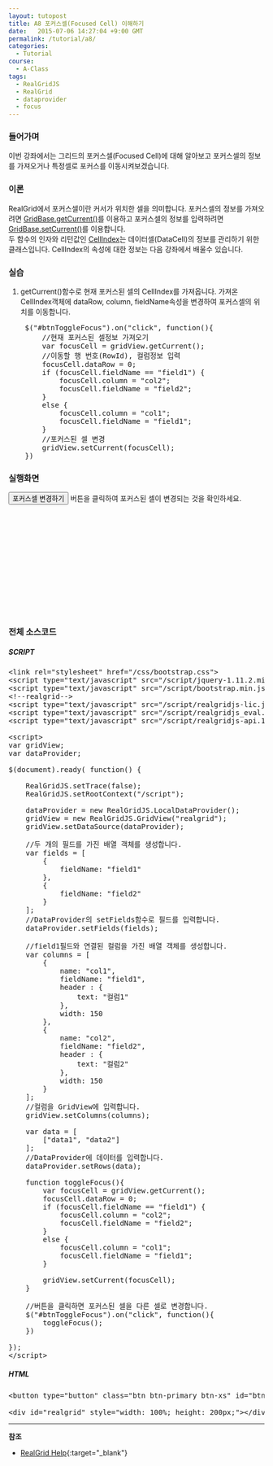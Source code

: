 ```yaml
---
layout: tutopost
title: A8 포커스셀(Focused Cell) 이해하기
date:   2015-07-06 14:27:04 +9:00 GMT
permalink: /tutorial/a8/
categories:
  - Tutorial
course:
  - A-Class
tags: 
  - RealGridJS
  - RealGrid
  - dataprovider
  - focus
---
```


<script type="text/javascript" src="/script/realgridjs-lic.js"></script>
<script type="text/javascript" src="/script/realgridjs_eval.1.1.51.min.js"></script>
<script type="text/javascript" src="/script/realgridjs-api.1.1.51.js"></script>

<script>
var gridView;
var dataProvider;
    
$(document).ready( function() {

    RealGridJS.setTrace(false);
    RealGridJS.setRootContext("/script");
    
    dataProvider = new RealGridJS.LocalDataProvider();
    gridView = new RealGridJS.GridView("realgrid");
    gridView.setDataSource(dataProvider);
    
    //두 개의 필드를 가진 배열 객체를 생성합니다.
    var fields = [
        {
            fieldName: "field1"
        },
        {
            fieldName: "field2"
        }
    ];
    //DataProvider의 setFields함수로 필드를 입력합니다.
    dataProvider.setFields(fields);

    //field1필드와 연결된 컬럼을 가진 배열 객체를 생성합니다.
    var columns = [
        {
            name: "col1",
            fieldName: "field1",
            header : {
                text: "컬럼1"
            },
            width: 150
        },
        {
            name: "col2",
            fieldName: "field2",
            header : {
                text: "컬럼2"
            },
            width: 150
        }
    ];
    //컬럼을 GridView에 입력합니다.
    gridView.setColumns(columns);

    var data = [
        ["data1", "data2"]
    ];
    //DataProvider에 데이터를 입력합니다.
    dataProvider.setRows(data);

    //버튼을 클릭하면 포커스된 셀을 다른 셀로 변경합니다.
    $("#btnToggleFocus").on("click", function(){
        var focusCell = gridView.getCurrent();
        focusCell.dataRow = 0;
        if (focusCell.fieldName == "field1") {
            focusCell.column = "col2";
            focusCell.fieldName = "field2";
        }
        else {
            focusCell.column = "col1";
            focusCell.fieldName = "field1";
        }

        gridView.setCurrent(focusCell);
    })    

});
</script>

### 들어가며

이번 강좌에서는 그리드의 포커스셀(Focused Cell)에 대해 알아보고 포커스셀의 정보를 가져오거나 특정셀로 포커스를 이동시켜보겠습니다.

### 이론

RealGrid에서 포커스셀이란 커서가 위치한 셀을 의미합니다. 포커스셀의 정보를 가져오려면 [GridBase.getCurrent()](/api/GridBase/getCurrent/)를 이용하고 포커스셀의 정보를 입력하려면 [GridBase.setCurrent()](/api/GridBase/setCurrent/)를 이용합니다.  
두 함수의 인자와 리턴값인 [CellIndex](/api/types/CellIndex/)는 데이터셀(DataCell)의 정보를 관리하기 위한 클래스입니다. CellIndex의 속성에 대한 정보는 다음 강좌에서 배울수 있습니다.

### 실습

1. getCurrent()함수로 현재 포커스된 셀의 CellIndex를 가져옵니다. 가져온 CellIndex객체에 dataRow, column, fieldName속성을 변경하여 포커스셀의 위치를 이동합니다.
    
    <pre class="prettyprint">
    $("#btnToggleFocus").on("click", function(){
        //현재 포커스된 셀정보 가져오기
        var focusCell = gridView.getCurrent();
        //이동할 행 번호(RowId), 컬럼정보 입력
        focusCell.dataRow = 0;
        if (focusCell.fieldName == "field1") {
            focusCell.column = "col2";
            focusCell.fieldName = "field2";
        }
        else {
            focusCell.column = "col1";
            focusCell.fieldName = "field1";
        }
        //포커스된 셀 변경
        gridView.setCurrent(focusCell);
    })</pre>

<!-- more -->

### 실행화면

<button type="button" class="btn btn-primary btn-xs" id="btnToggleFocus">포커스셀 변경하기</button> 버튼을 클릭하여 포커스된 셀이 변경되는 것을 확인하세요.

<div id="realgrid" style="width: 100%; height: 200px;"></div>
<p></p>

### 전체 소스코드

##### SCRIPT    
<pre class="prettyprint full-source-script">
&lt;link rel=&quot;stylesheet&quot; href=&quot;/css/bootstrap.css&quot;&gt;
&lt;script type=&quot;text/javascript&quot; src=&quot;/script/jquery-1.11.2.min.js&quot;&gt;&lt;/script&gt;
&lt;script type=&quot;text/javascript&quot; src=&quot;/script/bootstrap.min.js&quot;&gt;&lt;/script&gt;
&lt;!--realgrid--&gt;
&lt;script type="text/javascript" src="/script/realgridjs-lic.js"&gt;&lt;/script&gt;
&lt;script type="text/javascript" src="/script/realgridjs_eval.1.0.14.min.js"&gt;&lt;/script&gt;
&lt;script type="text/javascript" src="/script/realgridjs-api.1.0.14.js"&gt;&lt;/script&gt;

&lt;script&gt;
var gridView;
var dataProvider;
    
$(document).ready( function() {

    RealGridJS.setTrace(false);
    RealGridJS.setRootContext("/script");
    
    dataProvider = new RealGridJS.LocalDataProvider();
    gridView = new RealGridJS.GridView("realgrid");
    gridView.setDataSource(dataProvider);
    
    //두 개의 필드를 가진 배열 객체를 생성합니다.
    var fields = [
        {
            fieldName: "field1"
        },
        {
            fieldName: "field2"
        }
    ];
    //DataProvider의 setFields함수로 필드를 입력합니다.
    dataProvider.setFields(fields);

    //field1필드와 연결된 컬럼을 가진 배열 객체를 생성합니다.
    var columns = [
        {
            name: "col1",
            fieldName: "field1",
            header : {
                text: "컬럼1"
            },
            width: 150
        },
        {
            name: "col2",
            fieldName: "field2",
            header : {
                text: "컬럼2"
            },
            width: 150
        }
    ];
    //컬럼을 GridView에 입력합니다.
    gridView.setColumns(columns);

    var data = [
        ["data1", "data2"]
    ];
    //DataProvider에 데이터를 입력합니다.
    dataProvider.setRows(data);

    function toggleFocus(){
        var focusCell = gridView.getCurrent();
        focusCell.dataRow = 0;
        if (focusCell.fieldName == "field1") {
            focusCell.column = "col2";
            focusCell.fieldName = "field2";
        }
        else {
            focusCell.column = "col1";
            focusCell.fieldName = "field1";
        }

        gridView.setCurrent(focusCell);
    }

    //버튼을 클릭하면 포커스된 셀을 다른 셀로 변경합니다.
    $("#btnToggleFocus").on("click", function(){
        toggleFocus();
    })    

});
&lt;/script&gt;
</pre>

##### HTML
<pre class="prettyprint full-source-html">
&lt;button type=&quot;button&quot; class=&quot;btn btn-primary btn-xs&quot; id=&quot;btnToggleFocus&quot;&gt;&#xd3ec;&#xcee4;&#xc2a4;&#xc140; &#xbcc0;&#xacbd;&#xd558;&#xae30;&lt;/button&gt;

&lt;div id=&quot;realgrid&quot; style=&quot;width: 100%; height: 200px;&quot;&gt;&lt;/div&gt;
</pre>

---
**참조**

* [RealGrid Help](http://help.realgrid.com){:target="_blank"}